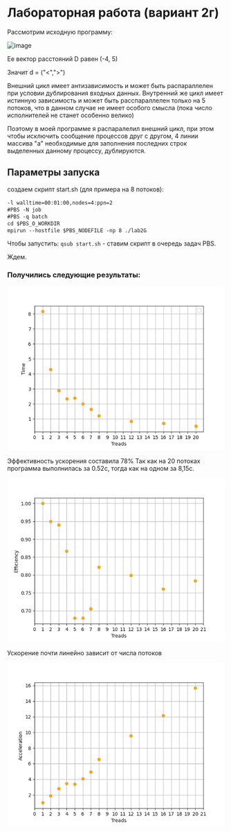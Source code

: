 # Лабораторная работа (вариант 2г)
Рассмотрим исходную программу: 

![image](https://user-images.githubusercontent.com/45181367/206693249-fd8d2700-be97-4e56-877d-b8a48033485b.png)

Ее вектор расстояний D равен (-4, 5) 

Значит d = ("<",">") 

Внешний цикл имеет антизависимость и может быть распараллелен при условии дублирования входных данных. Внутренний же цикл имеет истинную зависимость и может быть расспараллелен только на 5 потоков, что в данном случае не имеет особого смысла (пока число исполнителей не станет особенно велико)

Поэтому в моей программе я распаралелил внешний цикл, при этом чтобы исключить сообщение процессов друг с другом, 4 линии массива "а" необходимые для заполнения последних строк выделенных данному процессу, дублируются. 


## Параметры запуска
создаем скрипт start.sh (для примера на 8 потоков):

``` 
-l walltime=00:01:00,nodes=4:ppn=2
#PBS -N job
#PBS -q batch
cd $PBS_O_WORKDIR
mpirun --hostfile $PBS_NODEFILE -np 8 ./lab2G 
``` 

Чтобы запустить: 
`qsub start.sh` - ставим скрипт в очередь задач PBS. 

Ждем. 

 
### Получились следующие результаты: 

![image](https://github.com/Arfarafar/Open-MP/blob/main/lab1/Figure_1.png)

Эффективность ускорения составила 78% 
Так как на 20 потоках программа выполнилась за 0.52с, тогда как на одном за 8,15с.

![image](https://github.com/Arfarafar/Open-MP/blob/main/lab1/eff.png)

Ускорение почти линейно зависит от числа потоков

![image](https://github.com/Arfarafar/Open-MP/blob/main/lab1/acc.png)
